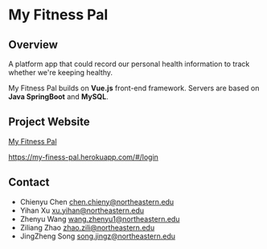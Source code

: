# My Fitness Pal

## Overview
A platform app that could record our personal health information to track whether we're keeping healthy.

My Fitness Pal builds on **Vue.js** front-end framework. Servers are based on **Java SpringBoot** and **MySQL**.

## Project Website
[My Fitness Pal](https://pages.github.ccs.neu.edu/2021SPCS5500SB/project-fitness_pal/)

https://my-finess-pal.herokuapp.com/#/login

## Contact
* Chienyu Chen chen.chieny@northeastern.edu
* Yihan Xu xu.yihan@northeastern.edu
* Zhenyu Wang wang.zhenyu1@northeastern.edu
* Ziliang Zhao zhao.zili@northeastern.edu
* JingZheng Song song.jingz@northeastern.edu

